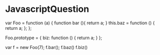 # JavascriptQuestion


var Foo = function (a) {
    function bar (){
        return a;
    }
    this.baz = function () {
        return a;
    };
};

Foo.prototype = {
    biz: function () {
        return a;
    }
};

var f = new Foo(7);
f.bar();
f.baz()
f.biz()
